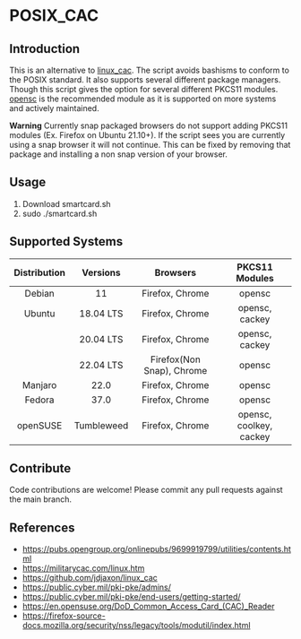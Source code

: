 # **POSIX_CAC**
## Introduction 
This is an alternative to [linux_cac](https://github.com/jdjaxon/linux_cac). The script avoids bashisms to conform to the POSIX standard. It also supports several different package managers. Though this script gives the option for several different PKCS11 modules. [opensc](https://github.com/OpenSC/OpenSC) is the recommended module as it is supported on more systems and actively maintained.

**Warning** Currently snap packaged browsers do not support adding PKCS11 modules (Ex. Firefox on Ubuntu 21.10+). If the script sees you are currently using a snap browser it will not continue. This can be fixed by removing that package and installing a non snap version of your browser.

## Usage
1. Download smartcard.sh
2. sudo ./smartcard.sh

## Supported Systems
| Distribution | Versions  |    Browsers     |     PKCS11 Modules     |
|    :-:       |    :-:    |       :-:       |       :-:      |
| Debian       | 11        | Firefox, Chrome | opensc |
| Ubuntu       | 18.04 LTS | Firefox, Chrome | opensc, cackey |
|              | 20.04 LTS | Firefox, Chrome | opensc, cackey |
|              | 22.04 LTS | Firefox(Non Snap), Chrome | opensc |
| Manjaro      | 22.0      | Firefox, Chrome | opensc |
| Fedora       | 37.0      | Firefox, Chrome | opensc |
| openSUSE     | Tumbleweed| Firefox, Chrome | opensc, coolkey, cackey |

## Contribute
Code contributions are welcome! Please commit any pull requests against the main branch.

## References
- https://pubs.opengroup.org/onlinepubs/9699919799/utilities/contents.html
- https://militarycac.com/linux.htm
- https://github.com/jdjaxon/linux_cac
- https://public.cyber.mil/pki-pke/admins/
- https://public.cyber.mil/pki-pke/end-users/getting-started/
- https://en.opensuse.org/DoD_Common_Access_Card_(CAC)_Reader
- https://firefox-source-docs.mozilla.org/security/nss/legacy/tools/modutil/index.html